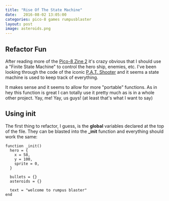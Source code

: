 ```yaml
---
title: "Rise Of The State Machine"
date:   2016-08-02 13:05:00
categories: pico-8 games rumpusblaster
layout: post
image: asteroids.png
---
```


## Refactor Fun

After reading more of the [Pico-8 Zine 2](https://sectordub.itch.io/pico-8-fanzine-2) it's crazy obvious that I should use a "Finite State Machine" to control the hero ship, enemies, etc.  I've been looking through the code of the iconic [P.A.T. Shooter](http://www.lexaloffle.com/bbs/?tid=1867) and it seems a state machine is used to keep track of everything.

It makes sense and it seems to allow for more "portable" functions.  As in hey this function is great I can totally use it pretty much as is in a whole other project.  Yay, me! Yay, us guys!  (at least that's what I want to say)

## Using init

The first thing to refactor, I guess, is the **global** variables declared at the top of the file.  They can be blasted into the **_init** function and everything should work the same:

```
function _init()
  hero = {
    x = 58,
    y = 100,
    sprite = 0,
  }

  bullets = {}
  asteroids = {}

  text = "welcome to rumpus blaster"
end
```
